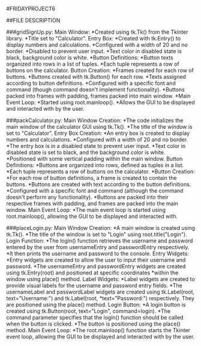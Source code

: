 #FRIDAYPROJECT6

##FILE DESCRIPTION

###gridSignUp.py: 
Main Window:
*Created using tk.Tk() from the Tkinter library.
*Title set to "Calculator".
Entry Box:
*Created with tk.Entry() to display numbers and calculations.
*Configured with a width of 20 and no border.
*Disabled to prevent user input.
*Text color in disabled state is black, background color is white.
*Button Definitions:
*Button texts organized into rows in a list of tuples.
*Each tuple represents a row of buttons on the calculator.
Button Creation:
*Frames created for each row of buttons.
*Buttons created with tk.Button() for each row.
*Texts assigned according to button definitions.
*Configured with a specific font and command (though command doesn't implement functionality).
*Buttons packed into frames with padding, frames packed into main window.
*Main Event Loop:
*Started using root.mainloop().
*Allows the GUI to be displayed and interacted with by the user.

###packCalculator.py:
Main Window Creation:
*The code initializes the main window of the calculator GUI using tk.Tk().
*The title of the window is set to "Calculator".
Entry Box Creation:
*An entry box is created to display numbers and calculations.
*Configured with a width of 20 and no border.
*The entry box is in a disabled state to prevent user input.
*Text color in disabled state is set to black, and the background color is white.
*Positioned with some vertical padding within the main window.
Button Definitions:
*Buttons are organized into rows, defined as tuples in a list.
*Each tuple represents a row of buttons on the calculator.
*Button Creation:
*For each row of button definitions, a frame is created to contain the buttons.
*Buttons are created with text according to the button definitions.
*Configured with a specific font and command (although the command doesn't perform any functionality).
*Buttons are packed into their respective frames with padding, and frames are packed into the main window.
Main Event Loop:
*The main event loop is started using root.mainloop(), allowing the GUI to be displayed and interacted with.

###placeLogin.py: 
Main Window Creation:
*A main window is created using tk.Tk().
*The title of the window is set to "Login" using root.title("Login").
Login Function:
*The login() function retrieves the username and password entered by the user from usernameEntry and passwordEntry respectively.
*It then prints the username and password to the console.
Entry Widgets:
*Entry widgets are created to allow the user to input their username and password.
*The usernameEntry and passwordEntry widgets are created using tk.Entry(root) and positioned at specific coordinates *within the window using place() method.
Label Widgets:
*Label widgets are created to provide visual labels for the username and password entry fields.
*The usernameLabel and passwordLabel widgets are created using tk.Label(root, text="Username:") and tk.Label(root, *text="Password:") respectively. They are positioned using the place() method.
Login Button:
*A login button is created using tk.Button(root, text="Login", command=login).
*The command parameter specifies that the login() function should be called when the button is clicked.
*The button is positioned using the place() method.
Main Event Loop:
*The root.mainloop() function starts the Tkinter event loop, allowing the GUI to be displayed and interacted with by the user.
